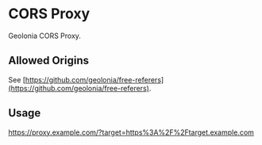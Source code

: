 # CORS Proxy

Geolonia CORS Proxy.

## Allowed Origins

See [https://github.com/geolonia/free-referers](https://github.com/geolonia/free-referers).

## Usage

https://proxy.example.com/?target=https%3A%2F%2Ftarget.example.com
